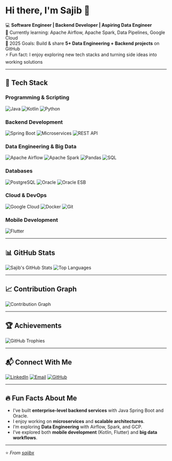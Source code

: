 # Hi there, I'm Sajib 👋

💻 **Software Engineer | Backend Developer | Aspiring Data Engineer**  
🌱 Currently learning: Apache Airflow, Apache Spark, Data Pipelines, Google Cloud  
🎯 2025 Goals: Build & share **5+ Data Engineering + Backend projects** on GitHub  
⚡ Fun fact: I enjoy exploring new tech stacks and turning side ideas into working solutions  

---

## 🚀 Tech Stack

### **Programming & Scripting**
![Java](https://img.shields.io/badge/Java-007396?style=for-the-badge&logo=java&logoColor=white)
![Kotlin](https://img.shields.io/badge/Kotlin-0095D5?style=for-the-badge&logo=kotlin&logoColor=white)
![Python](https://img.shields.io/badge/Python-3776AB?style=for-the-badge&logo=python&logoColor=white)

### **Backend Development**
![Spring Boot](https://img.shields.io/badge/Spring%20Boot-6DB33F?style=for-the-badge&logo=spring-boot&logoColor=white)
![Microservices](https://img.shields.io/badge/Microservices-FF6F00?style=for-the-badge&logo=microgenetics&logoColor=white)
![REST API](https://img.shields.io/badge/REST%20API-02569B?style=for-the-badge&logo=api&logoColor=white)

### **Data Engineering & Big Data**
![Apache Airflow](https://img.shields.io/badge/Apache%20Airflow-017CEE?style=for-the-badge&logo=apache-airflow&logoColor=white)
![Apache Spark](https://img.shields.io/badge/Apache%20Spark-E25A1C?style=for-the-badge&logo=apachespark&logoColor=white)
![Pandas](https://img.shields.io/badge/Pandas-150458?style=for-the-badge&logo=pandas&logoColor=white)
![SQL](https://img.shields.io/badge/SQL-4479A1?style=for-the-badge&logo=database&logoColor=white)

### **Databases**
![PostgreSQL](https://img.shields.io/badge/PostgreSQL-336791?style=for-the-badge&logo=postgresql&logoColor=white)
![Oracle](https://img.shields.io/badge/Oracle-F80000?style=for-the-badge&logo=oracle&logoColor=white)
![Oracle ESB](https://img.shields.io/badge/Oracle%20ESB-FF0000?style=for-the-badge&logo=oracle&logoColor=white)

### **Cloud & DevOps**
![Google Cloud](https://img.shields.io/badge/Google_Cloud-4285F4?style=for-the-badge&logo=google-cloud&logoColor=white)
![Docker](https://img.shields.io/badge/Docker-2496ED?style=for-the-badge&logo=docker&logoColor=white)
![Git](https://img.shields.io/badge/Git-F05032?style=for-the-badge&logo=git&logoColor=white)

### **Mobile Development**
![Flutter](https://img.shields.io/badge/Flutter-02569B?style=for-the-badge&logo=flutter&logoColor=white)

---

## 📊 GitHub Stats
![Sajib's GitHub Stats](https://github-readme-stats.vercel.app/api?username=sajibx&show_icons=true&theme=tokyonight&hide_border=true)
![Top Languages](https://github-readme-stats.vercel.app/api/top-langs/?username=sajibx&layout=compact&theme=tokyonight&hide_border=true)

---

## 📈 Contribution Graph
![Contribution Graph](https://github-readme-activity-graph.vercel.app/graph?username=sajibx&theme=tokyo-night&hide_border=true)

---

## 🏆 Achievements
![GitHub Trophies](https://github-profile-trophy.vercel.app/?username=sajibx&theme=tokyonight&no-frame=true&row=1&column=6)

---

## 📬 Connect With Me
[![LinkedIn](https://img.shields.io/badge/LinkedIn-blue?style=for-the-badge&logo=linkedin&logoColor=white)](https://www.linkedin.com/in/rahmaasm/)
[![Email](https://img.shields.io/badge/Email-D14836?style=for-the-badge&logo=gmail&logoColor=white)](mailto:ashiqur.sajib@gmail.com)
[![GitHub](https://img.shields.io/badge/GitHub-100000?style=for-the-badge&logo=github&logoColor=white)](https://github.com/sajibx)

---

## 🔥 Fun Facts About Me
- I’ve built **enterprise-level backend services** with Java Spring Boot and Oracle.
- I enjoy working on **microservices** and **scalable architectures**.
- I’m exploring **Data Engineering** with Airflow, Spark, and GCP.
- I’ve explored both **mobile development** (Kotlin, Flutter) and **big data workflows**.

---

⭐️ *From [sajibx](https://github.com/sajibx)*

